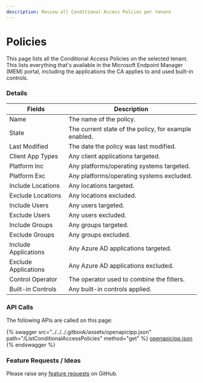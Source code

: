 ```yaml
---
description: Review all Conditional Access Polcies per tenant
---
```


# Policies

This page lists all the Conditional Access Policies on the selected tenant. This lists everything that's available in the Microsoft Endpoint Manager (MEM) portal, including the applications the CA applies to and used built-in controls.

### Details

| Fields               | Description                                           |
| -------------------- | ----------------------------------------------------- |
| Name                 | The name of the policy.                               |
| State                | The current state of the policy, for example enabled. |
| Last Modified        | The date the policy was last modified.                |
| Client App Types     | Any client applications targeted.                     |
| Platform Inc         | Any platforms/operating systems targeted.             |
| Platform Exc         | Any platforms/operating systems excluded.             |
| Include Locations    | Any locations targeted.                               |
| Exclude Locations    | Any locations excluded.                               |
| Include Users        | Any users targeted.                                   |
| Exclude Users        | Any users excluded.                                   |
| Include Groups       | Any groups targeted.                                  |
| Exclude Groups       | Any groups excluded.                                  |
| Include Applications | Any Azure AD applications targeted.                   |
| Exclude Applications | Any Azure AD applications excluded.                   |
| Control Operator     | The operator used to combine the filters.             |
| Built-in Controls    | Any built-in controls applied.                        |

### API Calls

The following APIs are called on this page:

{% swagger src="../../../.gitbook/assets/openapicipp.json" path="/ListConditionalAccessPolicies" method="get" %}
[openapicipp.json](../../../.gitbook/assets/openapicipp.json)
{% endswagger %}

### Feature Requests / Ideas

Please raise any [feature requests](https://github.com/KelvinTegelaar/CIPP/issues/new?assignees=&labels=enhancement%2Cno-priority&projects=&template=feature.yml&title=%5BFeature+Request%5D%3A+) on GitHub.
